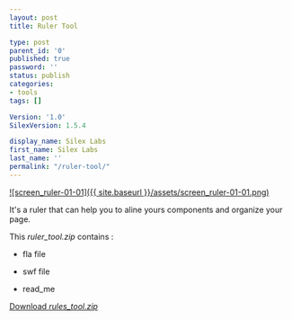 ```yaml
---
layout: post
title: Ruler Tool

type: post
parent_id: '0'
published: true
password: ''
status: publish
categories:
- tools
tags: []

Version: '1.0'
SilexVersion: 1.5.4

display_name: Silex Labs
first_name: Silex Labs
last_name: ''
permalink: "/ruler-tool/"
---
```


[![screen_ruler-01-01]({{ site.baseurl }}/assets/screen_ruler-01-01.png)](http://wp-manager.silexlabs.org/wp-content/uploads/2010/06/screen_ruler-01-01.png)

It's a ruler that can help you to aline yours components and organize your page.

This _ruler_tool.zip_ contains
: 
- fla file

- swf file

- read_me

[Download _rules_tool.zip_](http://wp-manager.silexlabs.org/wp-content/uploads/2010/06/rules_tool.zip)